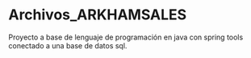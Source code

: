 # Archivos_ARKHAMSALES
Proyecto a base de lenguaje de programación en java con spring tools conectado a una base de datos sql.
